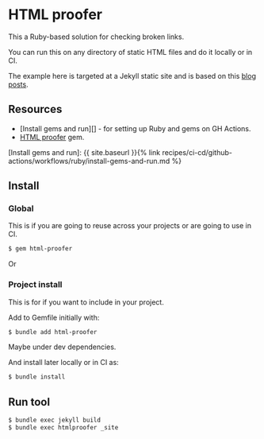 # HTML proofer

This a Ruby-based solution for checking broken links.

You can run this on any directory of static HTML files and do it locally or in CI.

The example here is targeted at a Jekyll static site and is based on this [blog posts](https://clementbm.github.io/github%20action/jekyll/link%20checking/2020/05/31/automatically-validate-links-on-jekyll-website.html).


## Resources

- [Install gems and run][] - for setting up Ruby and gems on GH Actions.
- [HTML proofer](https://github.com/gjtorikian/html-proofer) gem.

[Install gems and run]: {{ site.baseurl }}{% link recipes/ci-cd/github-actions/workflows/ruby/install-gems-and-run.md %}


## Install

### Global 

This is if you are going to reuse across your projects or are going to use in CI.
```sh
$ gem html-proofer
```

Or

### Project install

This is for if you want to include in your project.

Add to Gemfile initially with:

```sh
$ bundle add html-proofer
```

Maybe under dev dependencies.

And install later locally or in CI as:

```sh
$ bundle install
```


## Run tool

```sh
$ bundle exec jekyll build
$ bundle exec htmlproofer _site
```

